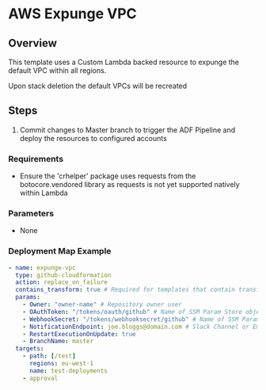 # AWS Expunge VPC

## Overview

This template uses a Custom Lambda backed resource to expunge the default VPC within all regions. 

Upon stack deletion the default VPCs will be recreated


## Steps

1. Commit changes to Master branch to trigger the ADF Pipeline and deploy the resources to configured accounts


### Requirements

- Ensure the 'crhelper' package uses requests from the botocore.vendored library as requests is not yet supported
natively within Lambda

### Parameters
- None


### Deployment Map Example
```yaml
- name: expunge-vpc 
  type: github-cloudformation
  action: replace_on_failure 
  contains_transform: true # Required for templates that contain transforms. (eg SAM Templates) 
  params: 
    - Owner: "owner-name" # Repository owner user 
    - OAuthToken: "/tokens/oauth/github" # Name of SSM Param Store object 
    - WebhookSecret: "/tokens/webhooksecret/github" # Name of SSM Param Store object 
    - NotificationEndpoint: joe.bloggs@domain.com # Slack Channel or Email 
    - RestartExecutionOnUpdate: true 
    - BranchName: master 
  targets: 
    - path: [/test] 
      regions: eu-west-1 
      name: test-deployments 
    - approval 
```